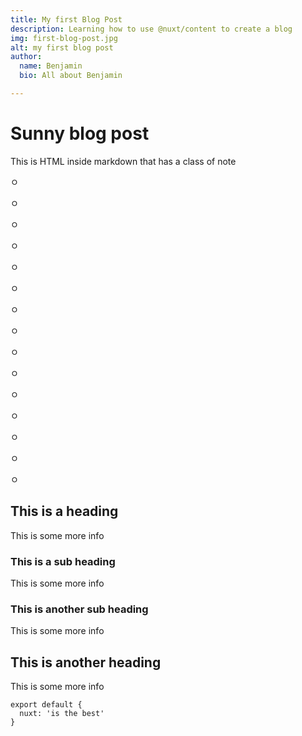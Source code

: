 ```yaml
---
title: My first Blog Post
description: Learning how to use @nuxt/content to create a blog
img: first-blog-post.jpg
alt: my first blog post
author:
  name: Benjamin
  bio: All about Benjamin

---
```



# Sunny blog post

<div>
  This is HTML inside markdown that has a class of note
</div>

<info-box>
  <template #info-box>
    This is a vue component inside markdown using slots
  </template>
</info-box>

ㅇ

ㅇ

ㅇ

ㅇ

ㅇ

ㅇ

ㅇ

ㅇ

ㅇ

ㅇ

ㅇ

ㅇ

ㅇ

ㅇ

ㅇ

## This is a heading

This is some more info

### This is a sub heading

This is some more info

### This is another sub heading

This is some more info

## This is another heading

This is some more info
```
export default {
  nuxt: 'is the best'
}
```


